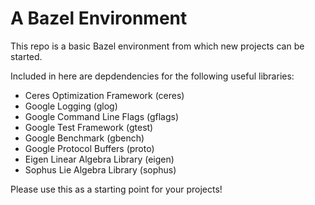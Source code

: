 # A Bazel Environment
This repo is a basic Bazel environment from which new projects can be started.

Included in here are depdendencies for the following useful libraries:
* Ceres Optimization Framework (ceres)
* Google Logging (glog)
* Google Command Line Flags (gflags)
* Google Test Framework (gtest)
* Google Benchmark (gbench)
* Google Protocol Buffers (proto)
* Eigen Linear Algebra Library (eigen)
* Sophus Lie Algebra Library (sophus)

Please use this as a starting point for your projects!
